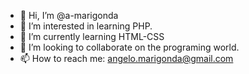 - 👋 Hi, I’m @a-marigonda
- 👀 I’m interested in learning PHP.
- 🌱 I’m currently learning HTML-CSS
- 💞️ I’m looking to collaborate on the programing world.
- 📫 How to reach me: angelo.marigonda@gmail.com

<!---
a-marigonda/a-marigonda is a ✨ special ✨ repository because its `README.md` (this file) appears on your GitHub profile.
You can click the Preview link to take a look at your changes.
--->
